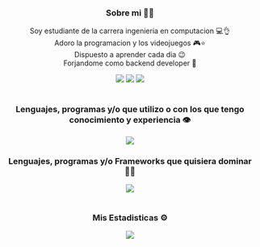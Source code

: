 <div align = center>
  <h3>Sobre mi 👦🏻</h3>
  <p>Soy estudiante de la carrera ingenieria en computacion 💻👌 <br> Adoro la programacion y los videojuegos 🎮⭐ <br>Dispuesto a aprender cada dia 😉 <br> Forjandome como backend developer 🫡</p>
  <a href = "https://www.instagram.com/annuar_abou.22/"><img src = "https://img.shields.io/badge/INSTAGRAM-pink?style=for-the-badge&logo=instagram"></a>
  <a href = "https://twitter.com/AnnuarAbouharb1"><img src = "https://img.shields.io/badge/TWITTER-%23AAB8C2?style=for-the-badge&logo=twitter"></a>
  <a href = "https://www.facebook.com/annuar.abouharb?locale=es_LA"><img src = "https://img.shields.io/badge/FACEBOOK-blue?style=for-the-badge&logo=facebook"></a>
</div>
<br>

<div align = center>
  <h3>Lenguajes, programas y/o que utilizo o con los que tengo conocimiento y experiencia 👁️</h3>
  <img src="https://skillicons.dev/icons?i=py,java,js,html,css,mysql,mongodb,vscode" />
  <h3>Lenguajes, programas y/o Frameworks que quisiera dominar 🙏🏻</h3>
  <img src="https://skillicons.dev/icons?i=php,laravel,ruby,nodejs,django,vuejs,flask,fastapi,git" />
</div>

<br>
<div>
  <h3 align = center>Mis Estadisticas ⚙️</h3>
  <p align = center>
    <img src = "https://github-readme-stats.vercel.app/api?username=annuar2203&show_icons=true&theme=dark">
  </p>
</div>

